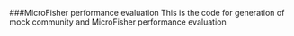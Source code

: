 ###MicroFisher performance evaluation
This is the code for generation of mock community and MicroFisher performance evaluation

